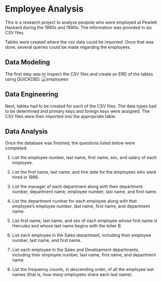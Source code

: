 # Employee Analysis #

This is a research project to analyze peopole who were employed at Pewlett Hackard during the 1980s and 1990s.
The information was provided in six CSV files.

Tables were created where the csv data could be imported. Once that was done, several queries could be made regarding the employees.

## Data Modeling
The first step was to inspect the CSV files and create an ERD of the tables using QUICKDBD.
![employees](https://user-images.githubusercontent.com/78400652/219530416-a3667b89-3a89-4b2c-b419-6650ac4f359c.png)


## Data Engineering
Next, tables had to be created for each of the CSV files. The data types had to be determined and primary keys and foreign keys were assigned.
The CSV files were then imported into the appropriate table.

## Data Analysis
Once the database was finished, the questions listed below were completed.

1. List the employee number, last name, first name, sex, and salary of each employee.

2. List the first name, last name, and hire date for the employees who were hired in 1986.

3. List the manager of each department along with their department number, department name, employee number, last name, and first name.

4. List the department number for each employee along with that employee’s employee number, last name, first name, and department name.

5. List first name, last name, and sex of each employee whose first name is Hercules and whose last name begins with the letter B.

6. List each employee in the Sales department, including their employee number, last name, and first name.

7. List each employee in the Sales and Development departments, including their employee number, last name, first name, and department name.

8. List the frequency counts, in descending order, of all the employee last names (that is, how many employees share each last name).
